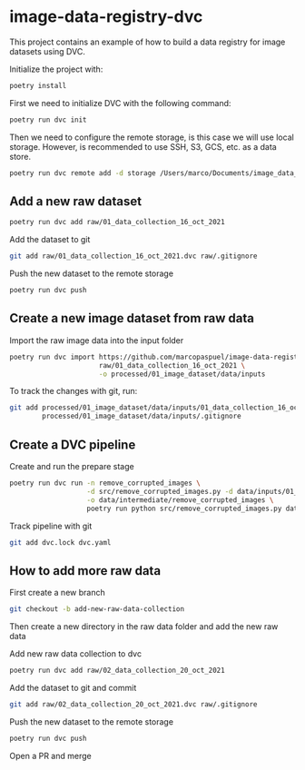 # image-data-registry-dvc
This project contains an example of how to build a data registry for image datasets using DVC. 

Initialize the project with:
```bash
poetry install
```

First we need to initialize DVC with the following command:
```bash
poetry run dvc init
```

Then we need to configure the remote storage, is this case we will use local storage. However, is recommended to use
SSH, S3, GCS, etc. as a data store. 

```bash
poetry run dvc remote add -d storage /Users/marco/Documents/image_data_registry_dvc_storage
```

## Add a new raw dataset

```bash
poetry run dvc add raw/01_data_collection_16_oct_2021
```

Add the dataset to git 

```bash
git add raw/01_data_collection_16_oct_2021.dvc raw/.gitignore
```

Push the new dataset to the remote storage
```bash
poetry run dvc push
```

## Create a new image dataset from raw data

Import the raw image data into the input folder
```bash
poetry run dvc import https://github.com/marcopaspuel/image-data-registry-dvc \
                      raw/01_data_collection_16_oct_2021 \
                      -o processed/01_image_dataset/data/inputs
```

To track the changes with git, run: 
```bash
git add processed/01_image_dataset/data/inputs/01_data_collection_16_oct_2021.dvc \
        processed/01_image_dataset/data/inputs/.gitignore
```

## Create a DVC pipeline

Create and run the prepare stage 
```bash
poetry run dvc run -n remove_corrupted_images \
                   -d src/remove_corrupted_images.py -d data/inputs/01_data_collection_16_oct_2021 \
                   -o data/intermediate/remove_corrupted_images \
                   poetry run python src/remove_corrupted_images.py data/inputs/01_data_collection_16_oct_2021/
```

Track pipeline with git 
```bash
git add dvc.lock dvc.yaml
```

## How to add more raw data
First create a new branch
```bash
git checkout -b add-new-raw-data-collection
```

Then create a new directory in the raw data folder and add the new raw data

Add new raw data collection to dvc
```bash
poetry run dvc add raw/02_data_collection_20_oct_2021
```

Add the dataset to git and commit 
```bash
git add raw/02_data_collection_20_oct_2021.dvc raw/.gitignore
```

Push the new dataset to the remote storage
```bash
poetry run dvc push
```

Open a PR and merge 
